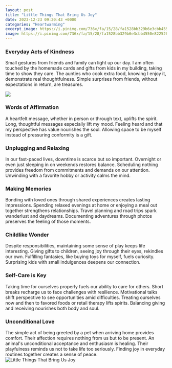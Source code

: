 ```yaml
---
layout: post
title: "Little Things That Bring Us Joy"
date: 2023-12-23 09:20:43 +0000
categories: "Heartwarming"
excerpt_image: https://i.pinimg.com/736x/fa/15/28/fa1528bb329b6e3cbb4550e822528247.jpg
image: https://i.pinimg.com/736x/fa/15/28/fa1528bb329b6e3cbb4550e822528247.jpg
---
```


### Everyday Acts of Kindness
Small gestures from friends and family can light up our day. I am often touched by the homemade cards and gifts from kids in my building, taking time to show they care. The aunties who cook extra food, knowing I enjoy it, demonstrate real thoughtfulness. Simple surprises from friends, without expectations in return, are treasures. 

![](https://i.pinimg.com/originals/06/41/5b/06415bb31e8fff18ad5038c2477a0fb4.jpg)
### Words of Affirmation 
A heartfelt message, whether in person or through text, uplifts the spirit. Long, thoughtful messages especially lift my mood. Feeling heard and that my perspective has value nourishes the soul. Allowing space to be myself instead of pressuring conformity is a gift.
### Unplugging and Relaxing
In our fast-paced lives, downtime is scarce but so important. Overnight or even just sleeping in on weekends restores balance. Scheduling nothing provides freedom from commitments and demands on our attention. Unwinding with a favorite hobby or activity calms the mind.
### Making Memories
Bonding with loved ones through shared experiences creates lasting impressions. Spending relaxed evenings at home or enjoying a meal out together strengthens relationships. Travel planning and road trips spark wanderlust and daydreams. Documenting adventures through photos preserves the feeling of those moments. 
### Childlike Wonder  
Despite responsibilities, maintaining some sense of play keeps life interesting. Giving gifts to children, seeing joy through their eyes, rekindles our own. Fulfilling fantasies, like buying toys for myself, fuels curiosity. Surprising kids with small indulgences deepens our connection.
### Self-Care is Key
Taking time for ourselves properly fuels our ability to care for others. Short breaks recharge us to face challenges with resilience. Motivational talks shift perspective to see opportunities amid difficulties. Treating ourselves now and then to favored foods or retail therapy lifts spirits. Balancing giving and receiving nourishes both body and soul.
### Unconditional Love
The simple act of being greeted by a pet when arriving home provides comfort. Their affection requires nothing from us but to be present. An animal's unconditional acceptance and enthusiasm is healing. Their playfulness reminds us not to take life too seriously. Finding joy in everyday routines together creates a sense of peace.
![Little Things That Bring Us Joy](https://i.pinimg.com/736x/fa/15/28/fa1528bb329b6e3cbb4550e822528247.jpg)